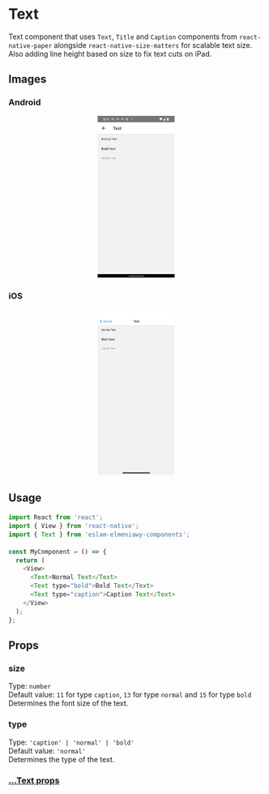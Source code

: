 # Text

Text component that uses `Text`, `Title` and `Caption` components from `react-native-paper` alongside `react-native-size-matters` for scalable text size. Also adding line height based on size to fix text cuts on iPad.

## Images

### Android

<p align="middle">
  <img src="/assets/images/android-text.png" width="30%" alt="Android Text">
</p>

### iOS

<p align="middle">
  <img src="/assets/images/ios-text.png" width="30%" alt="iOS Text">
</p>

## Usage

```js
import React from 'react';
import { View } from 'react-native';
import { Text } from 'eslam-elmeniawy-components';

const MyComponent = () => {
  return (
    <View>
      <Text>Normal Text</Text>
      <Text type="bold">Bold Text</Text>
      <Text type="caption">Caption Text</Text>
    </View>
  );
};
```

## Props

### size

Type: `number`  
Default value: `11` for type `caption`, `13` for type `normal` and `15` for type `bold`  
Determines the font size of the text.

### type

Type: `'caption' | 'normal' | 'bold'`  
Default value: `'normal'`  
Determines the type of the text.

### [...Text props](https://reactnative.dev/docs/text#props)
